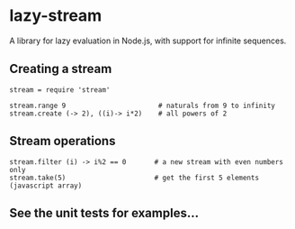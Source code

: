 # lazy-stream

A library for lazy evaluation in Node.js, with support for infinite sequences.

## Creating a stream

    stream = require 'stream'

    stream.range 9                       # naturals from 9 to infinity
    stream.create (-> 2), ((i)-> i*2)    # all powers of 2


## Stream operations

    stream.filter (i) -> i%2 == 0       # a new stream with even numbers only
    stream.take(5)                      # get the first 5 elements (javascript array)


## See the unit tests for examples...
